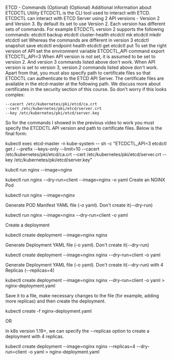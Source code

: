 ETCD - Commands (Optional)
(Optional) Additional information about ETCDCTL Utility
ETCDCTL is the CLI tool used to interact with ETCD.
ETCDCTL can interact with ETCD Server using 2 API versions - Version 2 and Version 3.  By default its set to use Version 2. Each version has different sets of commands.
For example ETCDCTL version 2 supports the following commands:
    etcdctl backup
    etcdctl cluster-health
    etcdctl mk
    etcdctl mkdir
    etcdctl set
Whereas the commands are different in version 3
    etcdctl snapshot save 
    etcdctl endpoint health
    etcdctl get
    etcdctl put
To set the right version of API set the environment variable ETCDCTL_API command
export ETCDCTL_API=3
When API version is not set, it is assumed to be set to version 2. And version 3 commands listed above don't work. When API version is set to version 3, 
version 2 commands listed above don't work.
Apart from that, you must also specify path to certificate files so that ETCDCTL can authenticate to the ETCD API Server. The certificate files
are available in the etcd-master at the following path. We discuss more about certificates in the security section of this course. So don't worry if this looks complex:

    --cacert /etc/kubernetes/pki/etcd/ca.crt     
    --cert /etc/kubernetes/pki/etcd/server.crt     
    --key /etc/kubernetes/pki/etcd/server.key
So for the commands I showed in the previous video to work you must specify the ETCDCTL API version and path to certificate files. Below is the final form:

kubectl exec etcd-master -n kube-system -- sh -c "ETCDCTL_API=3 etcdctl get / 
            --prefix --keys-only --limit=10 --cacert /etc/kubernetes/pki/etcd/ca.crt 
              --cert /etc/kubernetes/pki/etcd/server.crt  --key /etc/kubernetes/pki/etcd/server.key" 



kubctl run nginx --image=nginx

kubectl run nginx --dry-run=client --image=nginx -o yaml
Create an NGINX Pod

kubectl run nginx --image=nginx

Generate POD Manifest YAML file (-o yaml). Don't create it(--dry-run)

kubectl run nginx --image=nginx --dry-run=client -o yaml

Create a deployment

kubectl create deployment --image=nginx nginx

Generate Deployment YAML file (-o yaml). Don't create it(--dry-run)

kubectl create deployment --image=nginx nginx --dry-run=client -o yaml

Generate Deployment YAML file (-o yaml). Don't create it(--dry-run) with 4 Replicas (--replicas=4)

kubectl create deployment --image=nginx nginx --dry-run=client -o yaml > nginx-deployment.yaml

Save it to a file, make necessary changes to the file (for example, adding more replicas) and then create the deployment.

kubectl create -f nginx-deployment.yaml

OR

In k8s version 1.19+, we can specify the --replicas option to create a deployment with 4 replicas.

kubectl create deployment --image=nginx nginx --replicas=4 --dry-run=client -o yaml > nginx-deployment.yaml 
